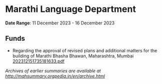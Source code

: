 # Marathi Language Department

**Date Range**: 11 December 2023 - 16 December 2023


## Funds
- Regarding the approval of revised plans and additional matters for the building of Marathi Bhasha Bhawan, Maharashtra, Mumbai\
  [202312151735181633.pdf](https://gr.maharashtra.gov.in/Site/Upload/Government%20Resolutions/English/202312151735181633.pdf)


*Archives of earlier summaries are available at http://mahsummary.orgpedia.in/en/archive.html*